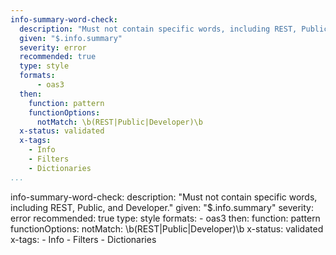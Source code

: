 ```yaml
---
info-summary-word-check:
  description: "Must not contain specific words, including REST, Public, and Developer."
  given: "$.info.summary"
  severity: error
  recommended: true
  type: style
  formats:
      - oas3
  then:
    function: pattern
    functionOptions:
      notMatch: \b(REST|Public|Developer)\b
  x-status: validated
  x-tags:
    - Info
    - Filters
    - Dictionaries
...
```

info-summary-word-check:
  description: "Must not contain specific words, including REST, Public, and Developer."
  given: "$.info.summary"
  severity: error
  recommended: true
  type: style
  formats:
      - oas3
  then:
    function: pattern
    functionOptions:
      notMatch: \b(REST|Public|Developer)\b
  x-status: validated
  x-tags:
    - Info
    - Filters
    - Dictionaries   